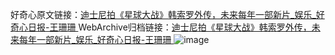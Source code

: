 好奇心原文链接：[迪士尼拍《星球大战》韩索罗外传，未来每年一部新片_娱乐_好奇心日报-王珊珊 ](https://www.qdaily.com/articles/11887.html)
WebArchive归档链接：[迪士尼拍《星球大战》韩索罗外传，未来每年一部新片_娱乐_好奇心日报-王珊珊 ](http://web.archive.org/web/20190623171601/https://www.qdaily.com/articles/11887.html)
![image](http://ww3.sinaimg.cn/large/007d5XDply1g3wbbyf2g8j30u02pe7wh)